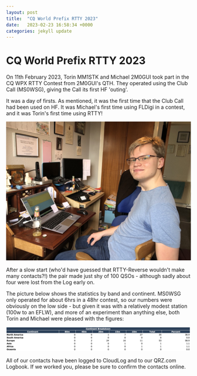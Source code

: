 ```yaml
---
layout: post
title:  "CQ World Prefix RTTY 2023"
date:   2023-02-23 16:58:34 +0000
categories: jekyll update
---
```

# CQ World Prefix RTTY 2023

On 11th February 2023, Torin MM1STK and Michael 2M0GUI took part in the CQ WPX RTTY Contest from 2M0GUI's QTH. They operated using the Club Call (MS0WSG), giving the Call its first HF 'outing'.

It was a day of firsts. As mentioned, it was the first time that the Club Call had been used on HF. It was Michael's first time using FLDigi in a contest, and it was Torin's first time using RTTY!

![Torin operating](/images/Torin%20oppo%20web.jpeg)

After a slow start (who'd have guessed that RTTY-Reverse wouldn't make many contacts?!) the pair made just shy of 100 QSOs - although sadly about four were lost from the Log early on.

The picture below shows the statistics by band and continent. MS0WSG only operated for about 6hrs in a 48hr contest, so our numbers were obviously on the low side - but given it was with a relatively modest station (100w to an EFLW), and more of an experiment than anything else, both Torin and Michael were pleased with the figures:

![CQ WPX Stats](/images/CQWPXRTTYStats.jpeg)

All of our contacts have been logged to CloudLog and to our QRZ.com Logbook. If we worked you, please be sure to confirm the contacts online.